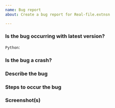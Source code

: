 ```yaml
---
name: Bug report
about: Create a bug report for Real-file.extnsn

---
```


### Is the bug occurring with latest version?

`Python`:

### Is the bug a crash?

### Describe the bug

### Steps to occur the bug

### Screenshot(s)
